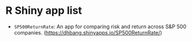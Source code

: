 # R Shiny app list
- `SP500ReturnRate`: An app for comparing risk and return across S&P 500 companies. (https://dhbang.shinyapps.io/SP500ReturnRate/)

